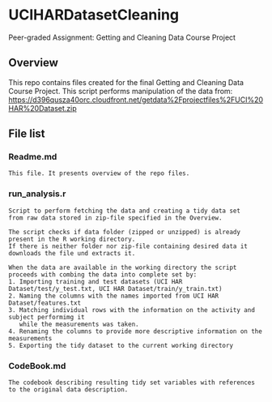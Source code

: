 # UCIHARDatasetCleaning
Peer-graded Assignment: Getting and Cleaning Data Course Project

## Overview
This repo contains files created for the final Getting and Cleaning Data Course Project.
This script performs manipulation of the data from: 
https://d396qusza40orc.cloudfront.net/getdata%2Fprojectfiles%2FUCI%20HAR%20Dataset.zip

## File list
### Readme.md
    This file. It presents overview of the repo files.
### run_analysis.r
    Script to perform fetching the data and creating a tidy data set
    from raw data stored in zip-file specified in the Overview.
    
    The script checks if data folder (zipped or unzipped) is already present in the R working directory.
    If there is neither folder nor zip-file containing desired data it downloads the file und extracts it.
    
    When the data are available in the working directory the script proceeds with combing the data into complete set by:
    1. Importing training and test datasets (UCI HAR Dataset/test/y_test.txt, UCI HAR Dataset/train/y_train.txt)
    2. Naming the columns with the names imported from UCI HAR Dataset/features.txt
    3. Matching individual rows with the information on the activity and subject performimg it
       while the measurements was taken.
    4. Renaming the columns to provide more descriptive information on the measurements
    5. Exporting the tidy dataset to the current working directory
        
    
### CodeBook.md
    The codebook describing resulting tidy set variables with references to the original data description.
